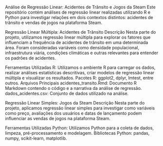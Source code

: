 Análise de Regressão Linear: Acidentes de Trânsito e Jogos da Steam
Este repositório contém análises de regressão linear realizadas utilizando R e Python para investigar relações em dois contextos distintos: acidentes de trânsito e vendas de jogos na plataforma Steam.

Regressão Linear Múltipla: Acidentes de Trânsito
Descrição
Nesta parte do projeto, utilizamos regressão linear múltipla para explorar os fatores que influenciam a frequência de acidentes de trânsito em uma determinada área. Foram consideradas variáveis como densidade populacional, infraestrutura viária, condições climáticas e outras relevantes para entender os padrões de acidentes.

Ferramentas Utilizadas
R: Utilizamos o ambiente R para carregar os dados, realizar análises estatísticas descritivas, criar modelos de regressão linear múltipla e visualizar os resultados.
Pacotes R: ggplot2, dplyr, lmtest, entre outros.
Arquivos Principais
acidentes_transito.Rmd: Documento R Markdown contendo o código e a narrativa da análise de regressão.
dados_acidentes.csv: Conjunto de dados utilizado na análise.

Regressão Linear Simples: Jogos da Steam
Descrição
Nesta parte do projeto, aplicamos regressão linear simples para investigar como variáveis como preço, avaliações dos usuários e datas de lançamento podem influenciar as vendas de jogos na plataforma Steam.

Ferramentas Utilizadas
Python: Utilizamos Python para a coleta de dados, limpeza, pré-processamento e modelagem.
Bibliotecas Python: pandas, numpy, scikit-learn, matplotlib.
